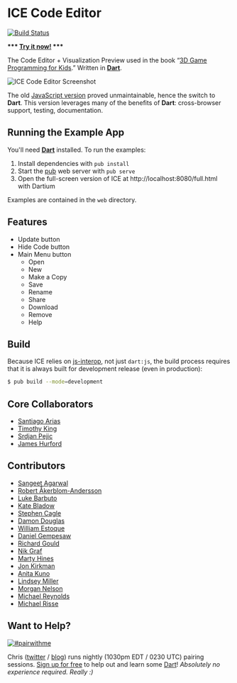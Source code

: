 # ICE Code Editor

[![Build Status](https://drone.io/github.com/eee-c/ice-code-editor/status.png)](https://drone.io/github.com/eee-c/ice-code-editor/latest)

__*** [Try it now!](http://gamingjs.com/ice/) ***__

The Code Editor + Visualization Preview used in the book “[3D Game Programming for Kids](http://gamingjs.com).” Written in **[Dart](http://dartlang.org)**.

![ICE Code Editor Screenshot](https://raw.github.com/eee-c/ice-code-editor/master/ice_code_editor.png)

The old [JavaScript version](https://github.com/eee-c/code-editor) proved unmaintainable, hence the switch to **Dart**. This version leverages many of the benefits of **Dart**: cross-browser support, testing, documentation.

## Running the Example App

You'll need **[Dart](http://dartlang.org)** installed. To run the examples:

 1. Install dependencies with `pub install`
 2. Start the [pub](http://pub.dartlang.org) web server with `pub serve`
 3. Open the full-screen version of ICE at http://localhost:8080/full.html with Dartium

Examples are contained in the `web` directory.

## Features

 * Update button
 * Hide Code button
 * Main Menu button
   * Open
   * New
   * Make a Copy
   * Save
   * Rename
   * Share
   * Download
   * Remove
   * Help

## Build

Because ICE relies on [js-interop](http://dart-lang.github.io/js-interop/docs/js.html), not just `dart:js`, the build process requires that it is always built for development release (even in production):

````sh
$ pub build --mode=development
````

## Core Collaborators

 * [Santiago Arias](https://github.com/santiaago)
 * [Timothy King](https://github.com/lordzork)
 * [Srdjan Pejic](http://batasrki.github.io/)
 * [James Hurford](https://github.com/terrasea)

## Contributors

 * [Sangeet Agarwal](https://github.com/SangeetAgarwal)
 * [Robert Åkerblom-Andersson](https://github.com/scorpiion)
 * [Luke Barbuto](https://github.com/lexun)
 * [Kate Bladow](https://github.com/kbladow)
 * [Stephen Cagle](https://github.com/samedhi)
 * [Damon Douglas](https://github.com/damondouglas)
 * [William Estoque](https://github.com/westoque)
 * [Daniel Gempesaw](https://github.com/gempesaw)
 * [Richard Gould](https://github.com/rgould)
 * [Nik Graf](https://github.com/nikgraf)
 * [Marty Hines](https://github.com/martyhines)
 * [Jon Kirkman](https://github.com/jonkirkman)
 * [Anita Kuno](https://github.com/anteaya)
 * [Lindsey Miller](https://github.com/tech-bluenette)
 * [Morgan Nelson](https://github.com/korishev)
 * [Michael Reynolds](https://github.com/mr170)
 * [Michael Risse](https://github.com/rissem)

## Want to Help?

[![#pairwithme](http://www.pairprogramwith.me/badge.png)](https://www.google.com/calendar/selfsched?sstoken=UUNwdmNwR09IRm4wfGRlZmF1bHR8NmVjZjU2MGY0MzU4MTBlMjFkZTE0ZDgzYjdkMGU4ZjM)

Chris ([twitter](https://twitter.com/eee_c) / [blog](http://japhr.blogspot.com/)) runs nightly (1030pm EDT / 0230 UTC) pairing sessions. [Sign up for free](https://www.google.com/calendar/selfsched?sstoken=UUNwdmNwR09IRm4wfGRlZmF1bHR8NmVjZjU2MGY0MzU4MTBlMjFkZTE0ZDgzYjdkMGU4ZjM) to help out and learn some [Dart](http://dartlang.org)! _Absolutely no experience required. Really :)_
